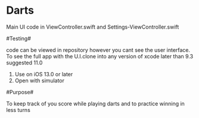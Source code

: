 # Darts

Main UI code in ViewController.swift and Settings-ViewController.swift

#Testing#

code can be viewed in repository however you cant see the user interface.
To see the full app with the U.I.clone into any version of xcode later than 9.3 suggested 11.0

1. Use on iOS 13.0 or later
2. Open with simulator

#Purpose#

To keep track of you score while playing darts and to practice winning in less turns
